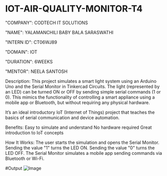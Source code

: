 # IOT-AIR-QUALITY-MONITOR-T4

"COMPANY": CODTECH IT SOLUTIONS

"NAME": YALAMANCHILI BABY BALA SARASWATHI

"INTERN ID": CT06WJ89

"DOMAIN": IOT

"DURATION": 6WEEKS

"MENTOR": NEELA SANTOSH

Description:
This project simulates a smart light system using an Arduino Uno and the Serial Monitor in Tinkercad Circuits. The light (represented by an LED) can be turned ON or OFF by sending simple serial commands (1 or 0). This mimics the functionality of controlling a smart appliance using a mobile app or Bluetooth, but without requiring any physical hardware.

It’s an ideal introductory IoT (Internet of Things) project that teaches the basics of serial communication and device automation.

Benefits:
Easy to simulate and understand
No hardware required
Great introduction to IoT concepts

How It Works:
The user starts the simulation and opens the Serial Monitor.
Sending the value "1" turns the LED ON.
Sending the value "0" turns the LED OFF.
The Serial Monitor simulates a mobile app sending commands via Bluetooth or Wi-Fi.

#Output
![Image](https://github.com/user-attachments/assets/1a2f8d2b-9e11-4682-8b8b-d7b3a65d1b09)
